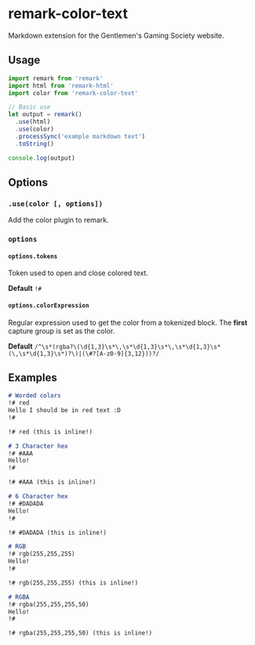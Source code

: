 # remark-color-text

Markdown extension for the Gentlemen's Gaming Society website.

## Usage

```js
import remark from 'remark'
import html from 'remark-html'
import color from 'remark-color-text'

// Basic use
let output = remark()
  .use(html)
  .use(color)
  .processSync('example markdown text')
  .toString()

console.log(output)
```

## Options

### `.use(color [, options])`

Add the color plugin to remark.

### `options`

#### `options.tokens`

Token used to open and close colored text.

**Default** `!#`

#### `options.colorExpression`

Regular expression used to get the color from a tokenized block. The **first** capture group is set as the color.

**Default** `/^\s*(rgba?\(\d{1,3}\s*\,\s*\d{1,3}\s*\,\s*\d{1,3}\s*(\,\s*\d{1,3}\s*)?\)|(\#?[A-z0-9]{3,12}))?/`

## Examples

```markdown
# Worded colors
!# red
Hello I should be in red text :D
!#

!# red (this is inline!)

# 3 Character hex
!# #AAA
Hello!
!#

!# #AAA (this is inline!)

# 6 Character hex
!# #DADADA
Hello!
!#

!# #DADADA (this is inline!)

# RGB
!# rgb(255,255,255)
Hello!
!#

!# rgb(255,255,255) (this is inline!)

# RGBA
!# rgba(255,255,255,50)
Hello!
!#

!# rgba(255,255,255,50) (this is inline!)
```

